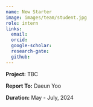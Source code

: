 ```yaml
---
name: New Starter
image: images/team/student.jpg
role: intern
links:
  email:
  orcid:
  google-scholar:
  research-gate:
  github:
---
```


<strong>Project:</strong> TBC <br>

<strong>Report To:</strong> Daeun Yoo <br>

<strong>Duration:</strong> May - July, 2024

